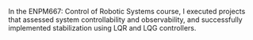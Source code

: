 In the ENPM667: Control of Robotic Systems course, I executed projects that assessed system controllability and observability, and successfully implemented stabilization using LQR and LQG controllers.
